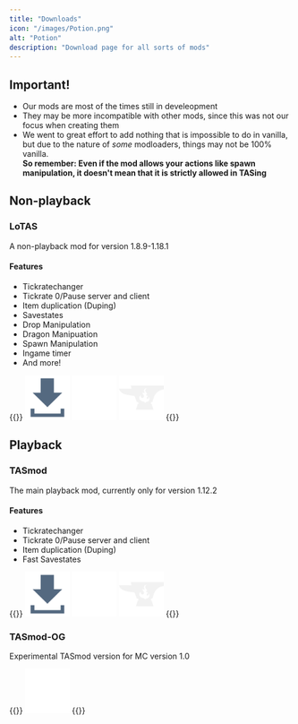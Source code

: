 ```yaml
---
title: "Downloads"
icon: "/images/Potion.png"
alt: "Potion"
description: "Download page for all sorts of mods"
---
```


## Important!

*   Our mods are most of the times still in develeopment
*   They may be more incompatible with other mods, since this was not our focus when creating them
*   We went to great effort to add nothing that is impossible to do in vanilla, but due to the nature of *some* modloaders, things may not be 100% vanilla.  
    **So remember: Even if the mod allows your actions like spawn manipulation, it doesn't mean that it is strictly allowed in TASing**

## Non-playback

### LoTAS

A non-playback mod for version 1.8.9-1.18.1

#### Features

*   Tickratechanger
*   Tickrate 0/Pause server and client
*   Item duplication (Duping)
*   Savestates
*   Drop Manipulation
*   Dragon Manipuation
*   Spawn Manipulation
*   Ingame timer
*   And more!

{{<rawhtml>}}
<a href="https://github.com/MCPfannkuchenYT/LoTAS/releases"><img class="inlineBlock border hovered"
		src="/images/DownloadButton.svg" height="80" alt="Download Button"></a>
<a href="https://github.com/MCPfannkuchenYT/LoTAS"><img class="inlineBlock border hovered"
		src="/images/Github-Mark.svg" height="80" alt="GitHub logo"></a>
<a href="https://www.curseforge.com/minecraft/mc-mods/lotas"><img class="inlineBlock border hovered"
		src="/images/CurseForge.svg" height="80" alt="Curseforge"></a>
{{</rawhtml>}}

## Playback

### TASmod

The main playback mod, currently only for version 1.12.2

#### Features

*   Tickratechanger
*   Tickrate 0/Pause server and client
*   Item duplication (Duping)
*   Fast Savestates

{{<rawhtml>}}
<a href="https://github.com/ScribbleLP/TASmod/releases"><img class="inlineBlock border hovered"
		src="/images/DownloadButton.svg" height="80" alt="Download Button"></a>
<a href="https://github.com/ScribbleLP/TASmod/"><img class="inlineBlock border hovered"
		src="/images/Github-Mark.svg" height="80" alt="GitHub logo"></a>
<a href="https://www.curseforge.com/minecraft/mc-mods/tasmod"><img class="inlineBlock border hovered"
		src="/images/CurseForge.svg" height="80" alt="Curseforge"></a>
{{</rawhtml>}}

### TASmod-OG
Experimental TASmod version for MC version 1.0

{{<rawhtml>}}
<a href="https://github.com/MCPfannkuchenYT/TASmod-OG"><img class="inlineBlock border hovered"
		src="/images/Github-Mark.svg" height="80" alt="GitHub logo"></a>
{{</rawhtml>}}